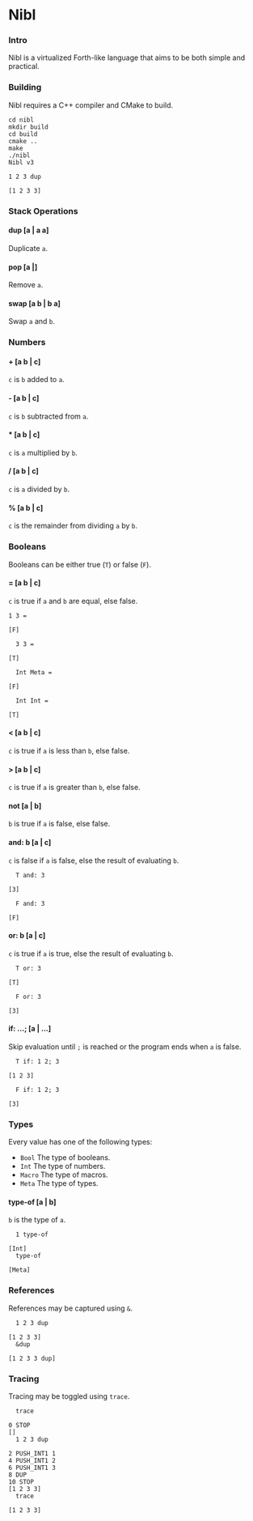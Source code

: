 # Nibl

### Intro
Nibl is a virtualized Forth-like language that aims to be both simple and practical.

### Building
Nibl requires a C++ compiler and CMake to build.

```
cd nibl
mkdir build
cd build
cmake ..
make
./nibl
Nibl v3

1 2 3 dup

[1 2 3 3]
```

### Stack Operations

#### dup [a | a a]
Duplicate `a`.

#### pop [a |]
Remove `a`.

#### swap [a b | b a]
Swap `a` and `b`.

### Numbers

#### + [a b | c]
`c` is `b` added to `a`.

#### - [a b | c]
`c` is `b` subtracted from `a`.

#### * [a b | c]
`c` is `a` multiplied by `b`.

#### / [a b | c]
`c` is `a` divided by `b`.

#### % [a b | c]
`c` is the remainder from dividing `a` by `b`.

### Booleans
Booleans can be either true (`T`) or false (`F`).

#### = [a b | c]
`c` is true if `a` and `b` are equal, else false.

```
1 3 =
  
[F]
```
```
  3 3 =
  
[T]
```
```
  Int Meta =
  
[F]
```
```
  Int Int =
  
[T]
```
#### < [a b | c]
`c` is true if `a` is less than `b`, else false.

#### > [a b | c]
`c` is true if `a` is greater than `b`, else false.

#### not [a | b]
`b` is true if `a` is false, else false.

#### and: b [a | c]
`c` is false if `a` is false, else the result of evaluating `b`.

```
  T and: 3
  
[3]
```
```
  F and: 3

[F]
```

#### or: b [a | c]
`c` is true if `a` is true, else the result of evaluating `b`.

```
  T or: 3
  
[T]
```
```
  F or: 3

[3]
```

#### if: ...; [a | ...]
Skip evaluation until `;` is reached or the program ends when `a` is false.

```
  T if: 1 2; 3

[1 2 3]
```
```
  F if: 1 2; 3

[3]
```

### Types
Every value has one of the following types:

- `Bool` The type of booleans.
- `Int` The type of numbers.
- `Macro` The type of macros.
- `Meta` The type of types.

#### type-of [a | b]
`b` is the type of `a`.

```
  1 type-of

[Int]
  type-of

[Meta]
```

### References
References may be captured using `&`.

```
  1 2 3 dup

[1 2 3 3]
  &dup

[1 2 3 3 dup]
```

### Tracing

Tracing may be toggled using `trace`.

```
  trace
  
0 STOP
[]
  1 2 3 dup
  
2 PUSH_INT1 1
4 PUSH_INT1 2
6 PUSH_INT1 3
8 DUP
10 STOP
[1 2 3 3]
  trace
  
[1 2 3 3]
```
